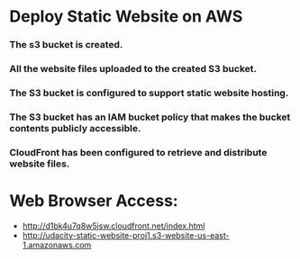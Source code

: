 # Deploy Static Website on AWS

### The s3 bucket is created.
### All the website files uploaded to the created S3 bucket.
### The S3 bucket is configured to support static website hosting.
### The S3 bucket has an IAM bucket policy that makes the bucket contents publicly accessible.
### CloudFront has been configured to retrieve and distribute website files.

# Web Browser Access:
- http://d1bk4u7q8w5jsw.cloudfront.net/index.html
- http://udacity-static-website-proj1.s3-website-us-east-1.amazonaws.com

